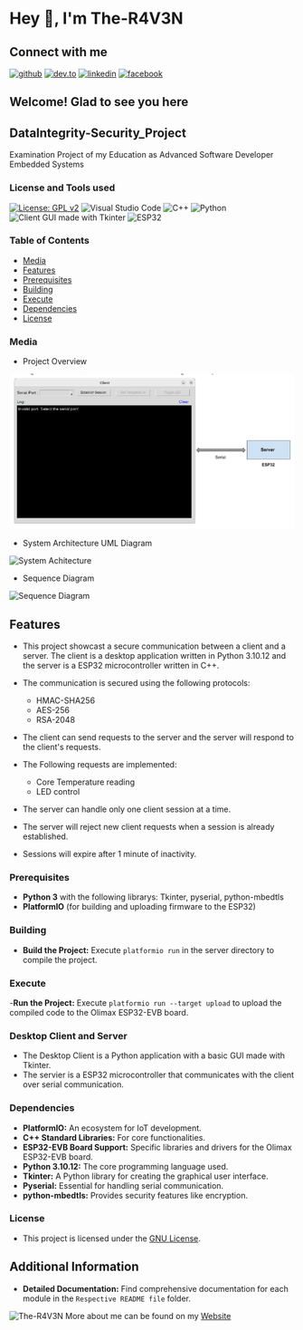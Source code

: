 # Hey 👋, I'm The-R4V3N

## Connect with me  

[![github](https://img.shields.io/badge/github-%2324292e.svg?&style=flat&logo=github&logoColor=white)](https://github.com/The-R4V3N)
[![dev.to](https://img.shields.io/badge/dev.to-%2308090A.svg?&style=flat&logo=dev.to&logoColor=white)](https://dev.to/ther4v3n)
[![linkedin](https://img.shields.io/badge/linkedin-%231E77B5.svg?&style=flat&logo=linkedin&logoColor=white)](https://linkedin.com/in/oliver-joisten)
[![facebook](https://img.shields.io/badge/facebook-%232E87FB.svg?&style=flat&logo=facebook&logoColor=white)](https://www.facebook.com/oliver.joisten)

## Welcome! Glad to see you here  

## DataIntegrity-Security_Project

Examination Project of my Education as Advanced Software Developer Embedded Systems

### License and Tools used

[![License: GPL v2](https://img.shields.io/badge/License-GPL_v2-blue.svg?style=flat)](https://www.gnu.org/licenses/old-licenses/gpl-2.0.en.html)
![Visual Studio Code](https://img.shields.io/badge/Visual%20Studio%20Code-0078d7.svg?style=flat&logo=visual-studio-code&logoColor=white)
![C++](https://img.shields.io/badge/c++-%2300599C.svg?style=flat&logo=c%2B%2B&logoColor=white)
![Python](https://img.shields.io/badge/python-3670A0?style=flat&logo=python&logoColor=ffdd54)
![Client GUI made with Tkinter](https://img.shields.io/badge/Client%20GUI%20made%20with%20Tkinter-8A2BE2.svg?style=flat&logo=tkinter&logoColor=white)
![ESP32](https://img.shields.io/badge/Server%20Platform%20ESP32%20EVB-green.svg?style=flat&logo=ESP32&logoColor=white)

### Table of Contents

- [Media](#media)
- [Features](#features)
- [Prerequisites](#prerequisites)
- [Building](#building)
- [Execute](#execute)
- [Dependencies](#dependencies)
- [License](#license)

### Media

- Project Overview

![Project Overview](https://github.com/The-R4V3N/DataIntegrity-Security_Project/blob/master/media/overview.png)

- System Architecture UML Diagram

![System Achitecture](https://github.com/The-R4V3N/DataIntegrity-Security_Project/blob/master/media/sytem_architecture.png)

- Sequence Diagram

![Sequence Diagram](https://github.com/The-R4V3N/DataIntegrity-Security_Project/blob/master/media/sequens_diagram.png)

## Features

- This project showcast a secure communication between a client and a server. The client is a desktop application written in Python 3.10.12 and the server is a ESP32 microcontroller written in C++.
- The communication is secured using the following protocols:
  - HMAC-SHA256
  - AES-256
  - RSA-2048

- The client can send requests to the server and the server will respond to the client's requests.
- The Following requests are implemented:
  - Core Temperature reading
  - LED control

- The server can handle only one client session at a time.
- The server will reject new client requests when a session is already established.
- Sessions will expire after 1 minute of inactivity.

### Prerequisites

- **Python 3** with the following librarys: Tkinter, pyserial, python-mbedtls
- **PlatformIO** (for building and uploading firmware to the ESP32)

### Building

- **Build the Project:**
Execute `platformio run` in the server directory to compile the project.

### Execute

-**Run the Project:**
Execute `platformio run --target upload` to upload the compiled code to the Olimax ESP32-EVB board.

### Desktop Client and Server

- The Desktop Client  is a Python application with a basic GUI made with Tkinter.
- The servier is a ESP32 microcontroller that communicates with the client over serial communication.

### Dependencies

- **PlatformIO:** An ecosystem for IoT development.
- **C++ Standard Libraries:** For core functionalities.
- **ESP32-EVB Board Support:** Specific libraries and drivers for the Olimax ESP32-EVB board.
- **Python 3.10.12:** The core programming language used.
- **Tkinter:** A Python library for creating the graphical user interface.
- **Pyserial:** Essential for handling serial communication.
- **python-mbedtls:** Provides security features like encryption.

### License

- This project is licensed under the [GNU License](https://github.com/The-R4V3N/DataIntegrity-Security_Project/blob/master/LICENSE).

## Additional Information

- **Detailed Documentation:**
Find comprehensive documentation for each module in the `Respective README file` folder.

![The-R4V3N](https://github.com/The-R4V3N.png?size=50) More about me can be found on my [Website](https://www.oliver-joisten.se)

